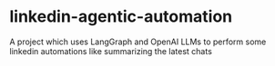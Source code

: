 # linkedin-agentic-automation
A project which uses LangGraph and OpenAI LLMs to perform some linkedin automations like summarizing the latest chats
